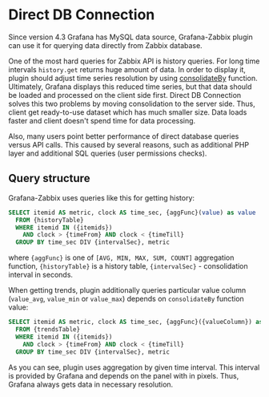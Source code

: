 # Direct DB Connection

Since version 4.3 Grafana has MySQL data source, Grafana-Zabbix plugin can use it for querying data directly from
Zabbix database.

One of the most hard queries for Zabbix API is history queries. For long time intervals `history.get`
returns huge amount of data. In order to display it, plugin should adjust time series resolution
by using [consolidateBy](/reference/functions/#consolidateby) function. Ultimately, Grafana displays this reduced
time series, but that data should be loaded and processed on the client side first. Direct DB Connection solves this
two problems by moving consolidation to the server side. Thus, client get ready-to-use dataset which has much smaller
size. Data loads faster and client doesn't spend time for data processing.

Also, many users point better performance of direct database queries versus API calls. This caused by several reasons,
such as additional PHP layer and additional SQL queries (user permissions checks).

## Query structure

Grafana-Zabbix uses queries like this for getting history:

```sql
SELECT itemid AS metric, clock AS time_sec, {aggFunc}(value) as value
  FROM {historyTable}
  WHERE itemid IN ({itemids})
    AND clock > {timeFrom} AND clock < {timeTill}
  GROUP BY time_sec DIV {intervalSec}, metric
```

where `{aggFunc}` is one of `[AVG, MIN, MAX, SUM, COUNT]` aggregation function, `{historyTable}` is a history table,
`{intervalSec}` - consolidation interval in seconds.

When getting trends, plugin additionally queries particular value column (`value_avg`, `value_min` or `value_max`)
depends on `consolidateBy` function value:

```sql
SELECT itemid AS metric, clock AS time_sec, {aggFunc}({valueColumn}) as value
  FROM {trendsTable}
  WHERE itemid IN ({itemids})
    AND clock > {timeFrom} AND clock < {timeTill}
  GROUP BY time_sec DIV {intervalSec}, metric
```

As you can see, plugin uses aggregation by given time interval. This interval is provided by Grafana and depends on the
panel with in pixels. Thus, Grafana always gets data in necessary resolution.
